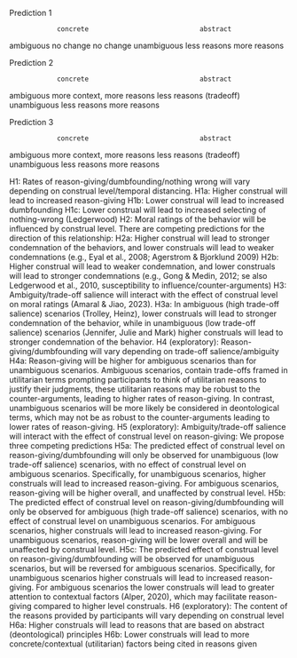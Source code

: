 

Prediction 1

                concrete                            abstract
ambiguous       no change                           no change
unambiguous     less reasons                        more reasons



Prediction 2

                concrete                            abstract
ambiguous       more context, more reasons          less reasons (tradeoff)
unambiguous     less reasons                        more reasons




Prediction 3

                concrete                            abstract
ambiguous       more context, more reasons          less reasons (tradeoff)
unambiguous     less reasons                        more reasons






H1: Rates of reason-giving/dumbfounding/nothing wrong will vary depending on construal level/temporal distancing.
H1a: Higher construal will lead to increased reason-giving
H1b: Lower construal will lead to increased dumbfounding
H1c: Lower construal will lead to increased selecting of nothing-wrong (Ledgerwood)
H2: Moral ratings of the behavior will be influenced by construal level. There are competing predictions for the direction of this relationship:
H2a: Higher construal will lead to stronger condemnation of the behaviors, and lower construals will lead to weaker condemnations (e.g., Eyal et al., 2008; Agerstrom & Bjorklund 2009)
H2b: Higher construal will lead to weaker condemnation, and lower construals will lead to stronger condemnations (e.g., Gong & Medin, 2012; se also Ledgerwood et al., 2010, susceptibility to influence/counter-arguments)
H3: Ambiguity/trade-off salience will interact with the effect of construal level on moral ratings (Amaral & Jiao, 2023).
H3a: In ambiguous (high trade-off salience) scenarios (Trolley, Heinz), lower construals will lead to stronger condemnation of the behavior, while in unambiguous (low trade-off salience) scenarios (Jennifer, Julie and Mark) higher construals will lead to stronger condemnation of the behavior.
H4 (exploratory): Reason-giving/dumbfounding will vary depending on trade-off salience/ambiguity
H4a: Reason-giving will be higher for ambiguous scenarios than for unambiguous scenarios. Ambiguous scenarios, contain trade-offs framed in utilitarian terms prompting participants to think of utilitarian reasons to justify their judgments, these utilitarian reasons may be robust to the counter-arguments, leading to higher rates of reason-giving. In contrast, unambiguous scenarios will be more likely be considered in deontological terms, which may not be as robust to the counter-arguments leading to lower rates of reason-giving. 
H5 (exploratory): Ambiguity/trade-off salience will interact with the effect of construal level on reason-giving: We propose three competing predictions
H5a: The predicted effect of construal level on reason-giving/dumbfounding will only be observed for unambiguous (low trade-off salience) scenarios, with no effect of construal level on ambiguous scenarios. Specifically, for unambiguous scenarios, higher construals will lead to increased reason-giving. For ambiguous scenarios, reason-giving will be higher overall, and unaffected by construal level.
H5b: The predicted effect of construal level on reason-giving/dumbfounding will only be observed for ambiguous (high trade-off salience) scenarios, with no effect of construal level on unambiguous scenarios. For ambiguous scenarios, higher construals will lead to increased reason-giving. For unambiguous scenarios, reason-giving will be lower overall and will be unaffected by construal level.
H5c: The predicted effect of construal level on reason-giving/dumbfounding will be observed for unambiguous scenarios, but will be reversed for ambiguous scenarios. Specifically, for unambiguous scenarios higher construals will lead to increased reason-giving. For ambiguous scenarios the lower construals will lead to greater attention to contextual factors (Alper, 2020), which may facilitate reason-giving compared to higher level construals.
H6 (exploratory): The content of the reasons provided by participants will vary depending on construal level
H6a: Higher construals will lead to reasons that are based on abstract (deontological) principles
H6b: Lower construals will lead to more concrete/contextual (utilitarian) factors being cited in reasons given

